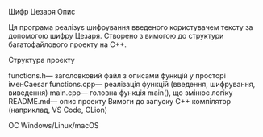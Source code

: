 Шифр Цезаря
Опис

Ця програма реалізує шифрування введеного користувачем тексту за допомогою шифру Цезаря. Створено з вимогою до структури багатофайлового проекту на C++.

Структура проекту

functions.h— заголовковий файл з описами функцій у просторі іменCaesar
functions.cpp— реалізація функцій (введення, шифрування, виведення)
main.cpp— головна функція main(), що змінює логіку
README.md— опис проекту
Вимоги до запуску
C++ компілятор (наприклад, VS Code, CLion)

ОС Windows/Linux/macOS